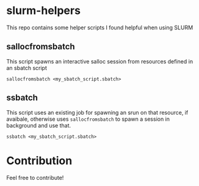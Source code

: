 # slurm-helpers
This repo contains some helper scripts I found helpful when using SLURM

## sallocfromsbatch
This script spawns an interactive salloc session from resources defined in an sbatch script

`sallocfromsbatch <my_sbatch_script.sbatch>`

## ssbatch
This script uses an existing job for spawning an srun on that resource, if avaibale, otherwise uses `sallocfromsbatch` to spawn a session in background and use that.

`ssbatch <my_sbatch_script.sbatch>`



# Contribution
Feel free to contribute!
